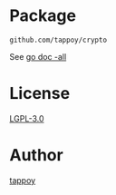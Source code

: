 # Package
`github.com/tappoy/crypto`

See [go doc -all](Document.txt)

# License
[LGPL-3.0](LICENSE)

# Author
[tappoy](https://github.com/tappoy)
